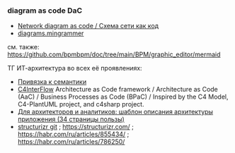 ### diagram as code DaC

- [Network diagram as code / Схема сети как код](https://habr.com/ru/articles/491814/)
- [diagrams.mingrammer](https://diagrams.mingrammer.com/)


см. также: https://github.com/bpmbpm/doc/tree/main/BPM/graphic_editor/mermaid

ТГ ИТ-архитектура во всех её проявлениях:
- [Привязка к семантики](https://t.me/c/1120099288/167348)
- [C4InterFlow](https://github.com/SlavaVedernikov/C4InterFlow) Architecture as Code framework / Architecture as Code (AaC) / Business Processes as Code (BPaC) / Inspired by the C4 Model, C4-PlantUML project, and c4sharp project.
- [Для архитекторов и аналитиков: шаблон описания архитектуры приложения (34 страницы пользы)](https://habr.com/ru/articles/907154/)
- [structurizr git](https://github.com/structurizr/dsl) ; https://structurizr.com/ ; https://habr.com/ru/articles/855434/ ; https://habr.com/ru/articles/786250/
